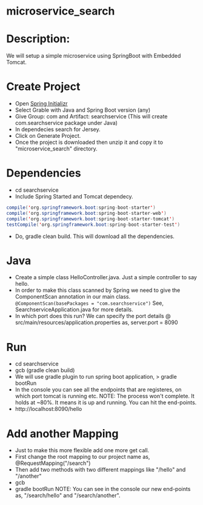 # microservice_search

# Description: 
We will setup a simple microservice using SpringBoot with Embedded Tomcat.

# Create Project
- Open [Spring Initializr](http://start.spring.io/)
- Select Grable with Java and Spring Boot version (any)
- Give Group: com and Artifact: searchservice (This will create com.searchservice package under Java)
- In dependecies search for Jersey.
- Click on Generate Project.
- Once the project is downloaded then unzip it and copy it to "microservice_search" directory.

# Dependencies
- cd searchservice
- Include Spring Started and Tomcat dependecy.
```java
compile('org.springframework.boot:spring-boot-starter')
compile('org.springframework.boot:spring-boot-starter-web')
compile('org.springframework.boot:spring-boot-starter-tomcat')
testCompile('org.springframework.boot:spring-boot-starter-test')	
```
- Do, gradle clean build. This will download all the dependencies.

# Java
- Create a simple class HelloController.java. Just a simple controller to say hello.
- In order to make this class scanned by Spring we need to give the ComponentScan annotation in our main class.
		`@ComponentScan(basePackages = "com.searchservice")`
See, SearchserviceApplication.java for more details.
- In which port does this run? 
We can specify the port details @ src/main/resources/application.properties as, server.port = 8090

# Run
- cd searchservice
- gcb (gradle clean build)
- We will use gradle plugin to run spring boot application, > gradle bootRun
- In the console you can see all the endpoints that are registeres, on which port tomcat is running etc.
NOTE: The process won't complete. It holds at ~80%. It means it is up and running. You can hit the end-points.
- http://localhost:8090/hello

# Add another Mapping
- Just to make this more flexible add one more get call.
- First change the root mapping to our project name as, @RequestMapping("/search")
- Then add two methods with two different mappings like "/hello" and "/another"
- gcb
- gradle bootRun
NOTE: You can see in the console our new end-points as, "/search/hello" and "/search/another".
